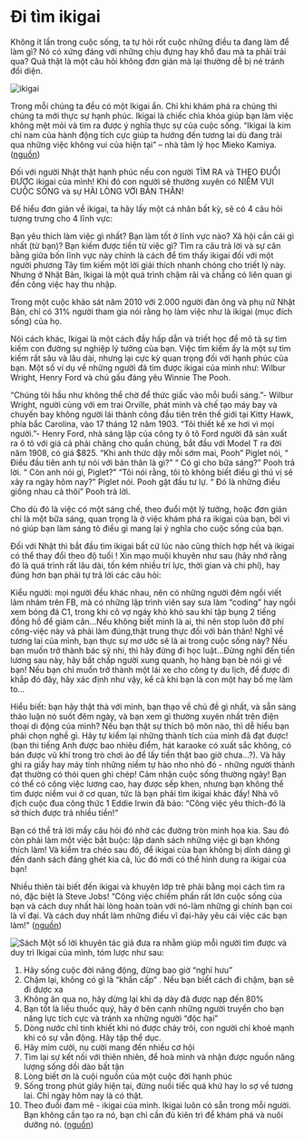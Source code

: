 # Đi tìm ikigai

Không ít lần trong cuộc sống, ta tự hỏi rốt cuộc những điều ta đang làm để làm gì? Nó có xứng đáng với những chịu đựng hay khổ đau mà ta phải trải qua? Quả thật là một câu hỏi không đơn giản mà lại thường dễ bị né tránh đối diện. 

![ikigai](https://i.imgur.com/PCyLYiP.jpg)

Trong mỗi chúng ta đều có một Ikigai ẩn. Chỉ khi khám phá ra chúng thì chúng ta mới thực sự hạnh phúc. Ikigai là chiếc chìa khóa giúp bạn làm việc không mệt mỏi và tìm ra được ý nghĩa thực sự của cuộc sống. “Ikigai là kim chỉ nam của hành động tích cực giúp ta hướng đến tương lai dù đang trải qua những việc không vui của hiện tại” – nhà tâm lý học Mieko Kamiya. ([nguồn](https://jobsgo.vn/blog/triet-ly-ikigai-cua-nguoi-nhat-di-tim-ly-do-thuc-day-moi-sang/))

Đối với người Nhật thật hạnh phúc nếu con người TÌM RA và THEO ĐUỔI ĐƯỢC ikigai của mình! Khi đó con người sẽ thường xuyên có NIỀM VUI CUỘC SỐNG và sự HÀI LÒNG VỚI BẢN THÂN! 

Để hiểu đơn giản về ikigai, ta hãy lấy một cá nhân bất kỳ, sẽ có 4 câu hỏi tượng trưng cho 4 lĩnh vực: 

 Bạn yêu thích làm việc gì nhất? 
 Bạn làm tốt ở lĩnh vực nào? 
 Xã hội cần cái gì nhất (từ bạn)? 
 Bạn kiếm được tiền từ việc gì?
Tìm ra câu trả lời và sự cân bằng giữa bốn lĩnh vực này chính là cách để tìm thấy ikigai đối với một người phương Tây tìm kiếm một lời giải thích nhanh chóng cho triết lý này. Nhưng ở Nhật Bản, Ikigai là một quá trình chậm rãi và chẳng có liên quan gì đến công việc hay thu nhập.  


Trong một cuộc khảo sát năm 2010 với 2.000 người đàn ông và phụ nữ Nhật Bản, chỉ có 31% người tham gia nói rằng họ làm việc như là ikigai (mục đích sống) của họ. 

Nói cách khác, Ikigai là một cách đầy hấp dẫn và triết học để mô tả sự tìm kiếm con đường sự nghiệp lý tưởng của bạn. Việc tìm kiếm ấy là một sự tìm kiếm rất sâu và lâu dài, nhưng lại cực kỳ quan trọng đối với hạnh phúc của bạn. Một số ví dụ về những người đã tìm được ikigai của mình như: Wilbur Wright, Henry Ford và chú gấu đáng yêu Winnie The Pooh.

“Chúng tôi hầu như không thể chờ để thức giấc vào mỗi buổi sáng.”- Wilbur Wright, người cùng với em trai Orville, phát minh và chế tạo máy bay và chuyến bay không người lái thành công đầu tiên trên thế giới tại Kitty Hawk, phía bắc  Carolina, vào 17 tháng 12 năm 1903. 
“Tôi thiết kế xe hơi vì mọi người.”- Henry Ford, nhà sáng lập của công ty ô tô Ford người đã sản xuất ra ô tô với giá cả phải chăng cho quần chúng, bắt đầu với Model T ra đời năm 1908, có giá $825. 
“Khi anh thức dậy mỗi sớm mai, Pooh” Piglet nói, “ Điều đầu tiên anh tự nói với bản thân là gì?” “ Có gì cho bữa sáng?” Pooh trả lời. “ Còn anh nói gì, Piglet?” “Tôi nói rằng, tôi tò không biết điều gì thú vị sẽ xảy ra ngày hôm nay?” Piglet nói. Pooh gật đầu tư lự. “ Đó là những điều giống nhau cả thôi” Pooh trả lời.

Cho dù đó là việc có một sáng chế, theo đuổi một lý tưởng, hoặc đơn giản chỉ là một bữa sáng, quan trọng là ở việc khám phá ra ikigai của bạn, bởi vì nó giúp bạn làm sáng tỏ điều gì mang lại ý nghĩa cho cuộc sống của bạn.

Đối với Nhật thì bắt đầu tìm ikigai bất cứ lúc nào cũng thích hợp hết và ikigai có thể thay đổi theo độ tuổi ! Xin mạo muội khuyên như sau (hãy nhớ rằng đó là quá trình rất lâu dài, tốn kém nhiều trí lực, thời gian và chi phí), hay đúng hơn bạn phải tự trả lời các câu hỏi:

Kiểu người: mọi người đều khác nhau, nên có những người đêm ngồi viết lảm nhảm trên FB, mà có những lập trình viên say sưa làm “coding” hay ngồi xem bóng đá C1, trong khi cô vợ ngáy khò khò sau khi tập bụng 2 tiếng đồng hồ để giảm cân…Nếu không biết mình là ai, thì nên stop luôn đỡ phí công-việc này và phải làm đúng,thật trung thực đối với bản thân! 
Nghĩ về tương lai của mình, bạn thực sự mơ ước sẽ là ai trong cuộc sống này? Nếu bạn muốn trở thành bác sỹ nhi, thì hãy đừng đi học luật…Đừng nghĩ đến tiền lương sau này, hãy bất chấp người xung quanh, họ hàng bạn bè nói gì về bạn! Nếu bạn chỉ muốn trở thành một lái xe cho công ty du lịch, để được đi khắp đó đây, hãy xác định như vậy, kể cả khi bạn là con một hay bố mẹ làm to…

Hiểu biết: bạn hãy thật thà với mình, bạn thạo về chủ đề gì nhất, và sẵn sàng thảo luận nó suốt đêm ngày, và bạn xem gì thường xuyên nhất trên điện thoại di động của mình? Nếu bạn thật sự thích bộ môn nào, thì dễ hiểu bạn phải chọn nghề gì. 
Hãy tự kiểm lại những thành tích của mình đã đạt được! (bạn thi tiếng Anh được bao nhiêu điểm, hát karaoke có xuất sắc không, có bán được vũ khí trong trò chơi ảo để lấy tiền thật bao giờ chưa…?). Và hãy ghi ra giấy hay máy tính những niềm tự hào nho nhỏ đó - những người thành đạt thường có thói quen ghi chép! 
Cảm nhận cuộc sống thường ngày! Bạn có thể có công việc lương cao, hay được sếp khen, nhưng bạn không thể tìm được niềm vui ở cơ quan, tức là bạn phải tìm ikigai khác đấy! Nhà vô địch cuộc đua công thức 1 Eddie Irwin đã bảo: “Công việc yêu thích-đó là sở thích được trả nhiều tiền!”

Bạn có thể trả lời mấy câu hỏi đó nhờ các đường tròn minh họa kia. Sau đó còn phải làm một việc bắt buộc: lập danh sách những việc gì bạn không thích làm! Và kiểm tra chéo sau đó, để ikigai của bạn không bị dính dáng gì đến danh sách đáng ghét kia cả, lúc đó mới có thể hình dung ra ikigai của bạn! 

Nhiều thiên tài biết đến ikigai và khuyên lớp trẻ phải bằng mọi cách tìm ra nó, đặc biệt là Steve Jobs! “Công việc chiếm phần rất lớn cuộc sống của bạn và cách duy nhất hài lòng hoàn toàn với nó-làm những gì chính bạn coi là vĩ đại. Và cách duy nhất làm những điều vĩ đại-hãy yêu cái việc các bạn làm!" ([nguồn](https://www.ohay.tv/view/hot-trend-ikigai-la-gi-tai-sao-nguoi-nhat-dung-ikigai-de-hanh-phuc-va-truong-tho-hon/59ba23086d))


![Sách](https://i.imgur.com/xrJn84s.jpg)
Một số lời khuyên tác giả  đưa ra nhằm giúp mỗi người tìm được và duy trì Ikigai của mình, tóm lược như sau:
1. Hãy sống cuộc đời năng động, đừng bao giờ “nghỉ hưu”
2. Chậm lại, không có gì là “khẩn cấp” . Nếu bạn biết cách đi chậm, bạn sẽ đi được xa
3. Không ăn qua no, hãy dừng lại khi dạ dày đã được nạp đến 80%
4. Bạn tốt là liều thuốc quý, hãy ở bên cạnh những người truyền cho bạn năng lực tích cực và tránh xa những người “độc hại”
5. Dòng nước chỉ tinh khiết khi nó được chảy trôi, con người chỉ khoẻ mạnh khi có sự vẫn động. Hãy tập thể dục.
6. Hãy mỉm cười, nụ cười mang đến nhiều cơ hội
7. Tìm lại sự kết nối với thiên nhiên, để hoà mình và nhận được nguồn năng lượng sống dồi dào bất tận
8. Lòng biết ơn là cuội nguồn của một cuộc đời hạnh phúc
9. Sống trong phút giây hiện tại, đừng nuối tiếc quá khứ hay lo sợ về tương lai. Chỉ ngày hôm nay là có thật.
10. Theo đuổi đam mê - ikigai của mình. Ikigai luôn có sẵn trong mỗi người. Bạn không cần tạo ra nó, bạn chỉ cần đủ kiên trì để khám phá và nuôi dưỡng nó. ([nguồn](https://www.facebook.com/photo.php?fbid=2532918043693719&set=p.2532918043693719&type=1&theater))
